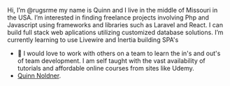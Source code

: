 Hi, I’m @rugsrme my name is Quinn and I live in the middle of Missouri in the USA.
I’m interested in finding freelance projects involving Php and Javascript using frameworks and libraries such as Laravel and React.
     I can build full stack web aplications utilizing customized database solutions.
     I’m currently learning to use Livewire and Inertia building SPA's
- 💞️ I would love to work with others on a team to learn the in's and out's of team development.  I am self taught with the vast availability of tutorials and affordable online courses from sites like Udemy.
- [Quinn Noldner](mailto:quinn@quinnix.com).

<!---
rugsrme/rugsrme is a ✨ special ✨ repository because its `README.md` (this file) appears on your GitHub profile.
You can click the Preview link to take a look at your changes.
--->
